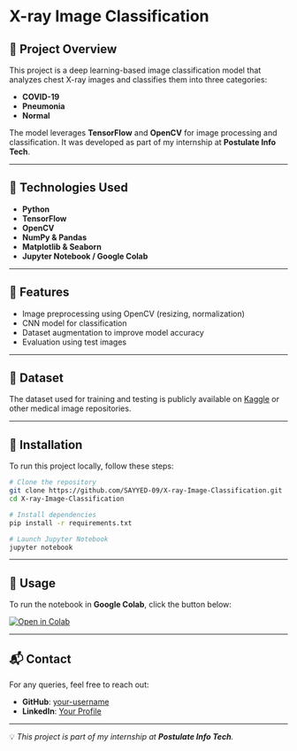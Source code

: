# X-ray Image Classification

## 📝 Project Overview
This project is a deep learning-based image classification model that analyzes chest X-ray images and classifies them into three categories:
- **COVID-19**
- **Pneumonia**
- **Normal**

The model leverages **TensorFlow** and **OpenCV** for image processing and classification. It was developed as part of my internship at **Postulate Info Tech**.

---

## 🚀 Technologies Used
- **Python**
- **TensorFlow**
- **OpenCV**
- **NumPy & Pandas**
- **Matplotlib & Seaborn**
- **Jupyter Notebook / Google Colab**

---

## 📌 Features
- Image preprocessing using OpenCV (resizing, normalization)
- CNN model for classification
- Dataset augmentation to improve model accuracy
- Evaluation using test images

---

## 📂 Dataset
The dataset used for training and testing is publicly available on [Kaggle](https://www.kaggle.com/) or other medical image repositories.

---

## 🔧 Installation
To run this project locally, follow these steps:
```sh
# Clone the repository
git clone https://github.com/SAYYED-09/X-ray-Image-Classification.git
cd X-ray-Image-Classification

# Install dependencies
pip install -r requirements.txt

# Launch Jupyter Notebook
jupyter notebook
```

---

## 📖 Usage
To run the notebook in **Google Colab**, click the button below:

[![Open in Colab](https://colab.research.google.com/assets/colab-badge.svg)](https://colab.research.google.com/drive/1Y82X6EJ1mRcj82aqiGOoPL1zBk7eh4q3?usp=sharing)

---

## 📬 Contact
For any queries, feel free to reach out:
- **GitHub**: [your-username](https://github.com/SAYYED-09)
- **LinkedIn**: [Your Profile](https://www.linkedin.com/in/sayyedhamidali?utm_source=share&utm_campaign=share_via&utm_content=profile&utm_medium=android_app)

---
💡 _This project is part of my internship at **Postulate Info Tech**._

